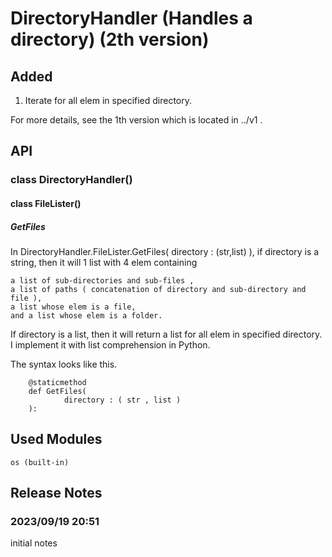 # DirectoryHandler (Handles a directory) (2th version)
## Added
1. Iterate for all elem in specified directory.

For more details, see the 1th version which is located in ../v1 .
   
## API
### class DirectoryHandler()
#### class FileLister()

##### GetFiles
In DirectoryHandler.FileLister.GetFiles( directory : (str,list) ), if directory is a string, then it will 1 list with 4 elem containing 

    a list of sub-directories and sub-files ,
    a list of paths ( concatenation of directory and sub-directory and file ), 
    a list whose elem is a file, 
    and a list whose elem is a folder.

If directory is a list, then it will return a list for all elem in specified directory. I implement it with list comprehension in Python.

The syntax looks like this.

        @staticmethod
        def GetFiles(
                directory : ( str , list )
        ):
            

## Used Modules
    os (built-in)
## Release Notes
### 2023/09/19 20:51
initial notes
